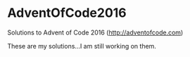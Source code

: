 # AdventOfCode2016
Solutions to Advent of Code 2016 (http://adventofcode.com)

These are my solutions...I am still working on them.
